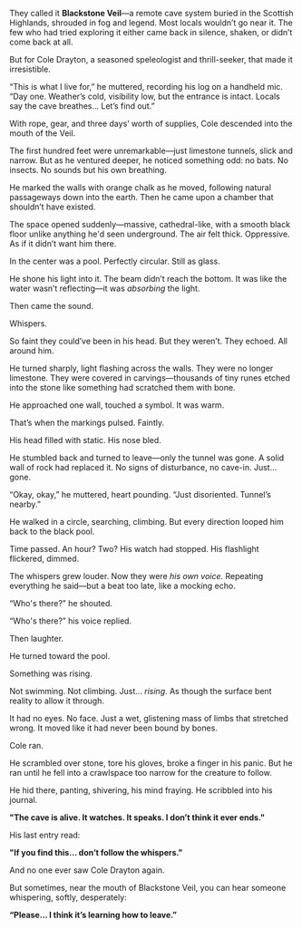They called it **Blackstone Veil**—a remote cave system buried in the Scottish Highlands, shrouded in fog and legend. Most locals wouldn’t go near it. The few who had tried exploring it either came back in silence, shaken, or didn’t come back at all.

But for Cole Drayton, a seasoned speleologist and thrill-seeker, that made it irresistible.

“This is what I live for,” he muttered, recording his log on a handheld mic. “Day one. Weather’s cold, visibility low, but the entrance is intact. Locals say the cave breathes… Let’s find out.”

With rope, gear, and three days’ worth of supplies, Cole descended into the mouth of the Veil.

The first hundred feet were unremarkable—just limestone tunnels, slick and narrow. But as he ventured deeper, he noticed something odd: no bats. No insects. No sounds but his own breathing.

He marked the walls with orange chalk as he moved, following natural passageways down into the earth. Then he came upon a chamber that shouldn’t have existed.

The space opened suddenly—massive, cathedral-like, with a smooth black floor unlike anything he'd seen underground. The air felt thick. Oppressive. As if it didn’t want him there.

In the center was a pool. Perfectly circular. Still as glass.

He shone his light into it. The beam didn’t reach the bottom. It was like the water wasn’t reflecting—it was *absorbing* the light.

Then came the sound.

Whispers.

So faint they could’ve been in his head. But they weren’t. They echoed. All around him.

He turned sharply, light flashing across the walls. They were no longer limestone. They were covered in carvings—thousands of tiny runes etched into the stone like something had scratched them with bone.

He approached one wall, touched a symbol. It was warm.

That’s when the markings pulsed. Faintly.

His head filled with static. His nose bled.

He stumbled back and turned to leave—only the tunnel was gone. A solid wall of rock had replaced it. No signs of disturbance, no cave-in. Just… gone.

“Okay, okay,” he muttered, heart pounding. “Just disoriented. Tunnel’s nearby.”

He walked in a circle, searching, climbing. But every direction looped him back to the black pool.

Time passed. An hour? Two? His watch had stopped. His flashlight flickered, dimmed.

The whispers grew louder. Now they were *his own voice*. Repeating everything he said—but a beat too late, like a mocking echo.

“Who's there?” he shouted.

“Who's there?” his voice replied.

Then laughter.

He turned toward the pool.

Something was rising.

Not swimming. Not climbing. Just… *rising*. As though the surface bent reality to allow it through.

It had no eyes. No face. Just a wet, glistening mass of limbs that stretched wrong. It moved like it had never been bound by bones.

Cole ran.

He scrambled over stone, tore his gloves, broke a finger in his panic. But he ran until he fell into a crawlspace too narrow for the creature to follow.

He hid there, panting, shivering, his mind fraying. He scribbled into his journal.

**"The cave is alive. It watches. It speaks. I don’t think it ever ends."**

His last entry read:

**"If you find this… don’t follow the whispers."**

And no one ever saw Cole Drayton again.

But sometimes, near the mouth of Blackstone Veil, you can hear someone whispering, softly, desperately:

**“Please… I think it’s learning how to leave.”**